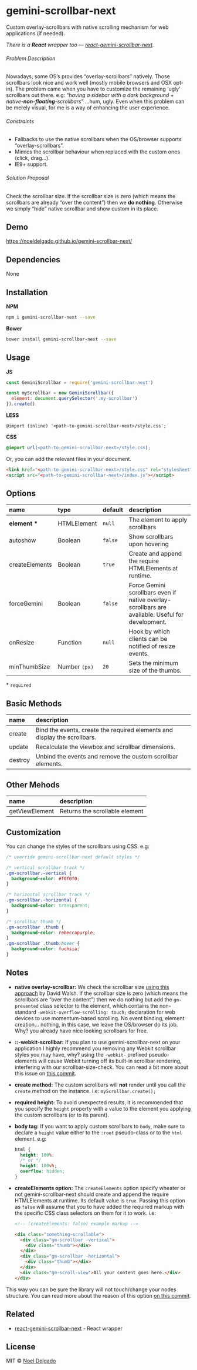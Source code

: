 # gemini-scrollbar-next

Custom overlay-scrollbars with native scrolling mechanism for web applications (if needed).

_There is a **React** wrapper too — [react-gemini-scrollbar-next](https://github.com/noeldelgado/react-gemini-scrollbar-next)._

###### Problem Description

Nowadays, some OS’s provides “overlay-scrollbars” natively. Those scrollbars look nice and work well (mostly mobile browsers and OSX opt-in). The problem came when you have to customize the remaining ‘ugly’ scrollbars out there. e.g: “_having a sidebar with a dark background + native-**non-floating**-scrollbars_” ...hum, ugly. Even when this problem can be merely visual, for me is a way of enhancing the user experience.

###### Constraints

- Fallbacks to use the native scrollbars when the OS/browser supports “overlay-scrollbars”.
- Mimics the scrollbar behaviour when replaced with the custom ones (click, drag...).
- IE9+ support.

###### Solution Proposal

Check the scrollbar size. If the scrollbar size is zero (which means the scrollbars are already “over the content”) then we **do nothing**. Otherwise we simply “hide” native scrollbar and show custom in its place.

## Demo

https://noeldelgado.github.io/gemini-scrollbar-next/

## Dependencies

None

## Installation

**NPM**

```sh
npm i gemini-scrollbar-next --save
```

**Bower**

```sh
bower install gemini-scrollbar-next --save
```

## Usage

**JS**

```js
const GeminiScrollbar = require('gemini-scrollbar-next')

const myScrollbar = new GeminiScrollbar({
  element: document.querySelector('.my-scrollbar')
}).create()
```

**LESS**

```less
@import (inline) '<path-to-gemini-scrollbar-next>/style.css';
```

**CSS**

```css
@import url(<path-to-gemini-scrollbar-next>/style.css);
```

Or, you can add the relevant files in your document.

```html
<link href="<path-to-gemini-scrollbar-next>/style.css" rel="stylesheet" />
<script src="<path-to-gemini-scrollbar-next>/index.js"></script>
```

## Options

| name           | type          | default | description                                                                                      |
| :------------- | :------------ | :------ | :----------------------------------------------------------------------------------------------- |
| **element \*** | HTMLElement   | `null`  | The element to apply scrollbars                                                                  |
| autoshow       | Boolean       | `false` | Show scrollbars upon hovering                                                                    |
| createElements | Boolean       | `true`  | Create and append the require HTMLElements at runtime.                                           |
| forceGemini    | Boolean       | `false` | Force Gemini scrollbars even if native overlay-scrollbars are available. Useful for development. |
| onResize       | Function      | `null`  | Hook by which clients can be notified of resize events.                                          |
| minThumbSize   | Number `(px)` | `20`    | Sets the minimum size of the thumbs.                                                             |

\* `required`

## Basic Methods

| name    | description                                                               |
| :------ | :------------------------------------------------------------------------ |
| create  | Bind the events, create the required elements and display the scrollbars. |
| update  | Recalculate the viewbox and scrollbar dimensions.                         |
| destroy | Unbind the events and remove the custom scrollbar elements.               |

## Other Mehods

| name           | description                    |
| :------------- | :----------------------------- |
| getViewElement | Returns the scrollable element |

## Customization

You can change the styles of the scrollbars using CSS. e.g:

```css
/* override gemini-scrollbar-next default styles */

/* vertical scrollbar track */
.gm-scrollbar.-vertical {
  background-color: #f0f0f0;
}

/* horizontal scrollbar track */
.gm-scrollbar.-horizontal {
  background-color: transparent;
}

/* scrollbar thumb */
.gm-scrollbar .thumb {
  background-color: rebeccapurple;
}
.gm-scrollbar .thumb:hover {
  background-color: fuchsia;
}
```

## Notes

- **native overlay-scrollbar:** We check the scrollbar size [using this approach](http://davidwalsh.name/detect-scrollbar-width) by David Walsh. If the scrollbar size is zero (which means the scrollbars are “over the content”) then we do nothing but add the `gm-prevented` class selector to the element, which contains the non-standard `-webkit-overflow-scrolling: touch;` declaration for web devices to use momentum-based scrolling. No event binding, element creation... nothing, in this case, we leave the OS/browser do its job. Why? you already have nice looking scrollbars for free.
- **::-webkit-scrollbar:** If you plan to use gemini-scrollbar-next on your application I highly recommend you removing any Webkit scrollbar styles you may have, why? using the `-webkit-` prefixed pseudo-elements will cause Webkit turning off its built-in scrollbar rendering, interfering with our scrollbar-size-check. You can read a bit more about this issue on [this commit](../../issues/1).
- **create method:** The custom scrollbars will **not** render until you call the `create` method on the instance. i.e: `myScrollbar.create();`
- **required height:** To avoid unexpected results, it is recommended that you specify the `height` property with a value to the element you applying the custom scrollbars (or to its parent).
- **body tag:** If you want to apply custom scrollbars to `body`, make sure to declare a `height` value either to the `:root` pseudo-class or to the `html` element. e.g:

  ```css
  html {
    height: 100%;
    /* or */
    height: 100vh;
    overflow: hidden;
  }
  ```

- **createElements option:** The `createElements` option specify wheater or not gemini-scrollbar-next should create and append the require HTMLElements at runtime. Its default value is `true`. Passing this option as `false` will assume that you to have added the required markup with the specific CSS class selectors on them for it to work. i.e:

  ```html
  <!-- (createElements: false) example markup -->

  <div class="something-scrollable">
    <div class="gm-scrollbar -vertical">
      <div class="thumb"></div>
    </div>
    <div class="gm-scrollbar -horizontal">
      <div class="thumb"></div>
    </div>
    <div class="gm-scroll-view">All your content goes here.</div>
  </div>
  ```

This way you can be sure the library will not touch/change your nodes structure. You can read more about the reason of this option [on this commit](https://github.com/noeldelgado/gemini-scrollbar-next/commit/2bb73c82f9d1588fb267fba08518adfe1170885c).

## Related

- [react-gemini-scrollbar-next](https://github.com/noeldelgado/react-gemini-scrollbar-next) - React wrapper

## License

MIT © [Noel Delgado](http://pixelia.me/)
